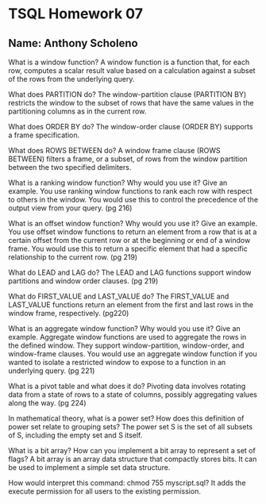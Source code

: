 # TSQL Homework 07
## Name: Anthony Scholeno


What is a window function?
A window function is a function that, for each row, computes a scalar result value based on a calculation against a subset of the rows from the underlying query.

What does PARTITION do?
The window-partition clause (PARTITION BY) restricts the window to the subset of rows that have the same values in the partitioning columns as in the current row.

What does ORDER BY do?
The window-order clause (ORDER BY) supports a frame specification.

What does ROWS BETWEEN do?
A window frame clause (ROWS BETWEEN) filters a frame, or a subset, of rows from the window partition between the two specified delimiters.

What is a ranking window function? Why would you use it? Give an example.
You use ranking window functions to rank each row with respect to others in the window. You would use this to control the precedence of the output view from your query. (pg 216)

What is an offset window function? Why would you use it? Give an example.
You use offset window functions to return an element from a row that is at a certain offset from the current row or at the beginning or end of a window frame. You would use this to return a specific element that had a specific relationship to the current row. (pg 219)

What do LEAD and LAG do?
The LEAD and LAG functions support window partitions and window order clauses. (pg 219)

What do FIRST_VALUE and LAST_VALUE do?
The FIRST_VALUE and LAST_VALUE functions return an element from the first and last rows in the window frame, respectively. (pg220)

What is an aggregate window function? Why would you use it? Give an example.
Aggregate window functions are used to aggregate the rows in the defined window. They support window-partition, window-order, and window-frame clauses. You would use an aggregate window function if you wanted to isolate a restricted window to expose to a function in an underlying query. (pg 221)

What is a pivot table and what does it do?
Pivoting data involves rotating data from a state of rows to a state of columns, possibly aggregating values along the way. (pg 224)

In mathematical theory, what is a power set? How does this definition of power set relate to grouping sets?
The power set S is the set of all subsets of S, including the empty set and S itself.

What is a bit array? How can you implement a bit array to represent a set of flags?
A bit array is an array data structure that compactly stores bits. It can be used to implement a simple set data structure.

How would interpret this command: chmod 755 myscript.sql?
It adds the execute permission for all users to the existing permission.
